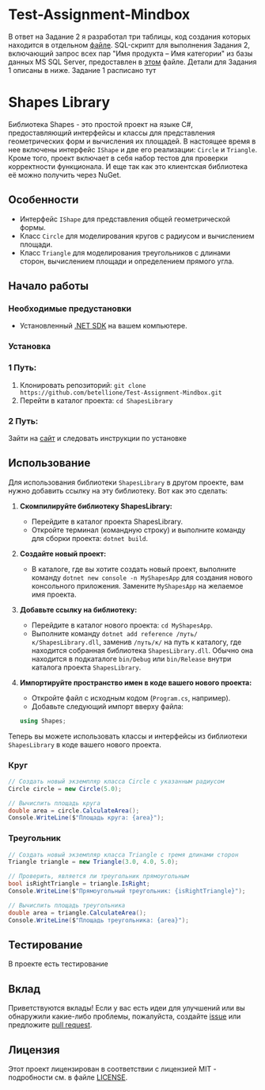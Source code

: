 # Test-Assignment-Mindbox
В ответ на Задание 2 я разработал три таблицы, код создания которых находится в отдельном [файле](https://github.com/betellione/Test-Assignment-Mindbox/Task2DbCreation.sql). SQL-скрипт для выполнения Задания 2, включающий запрос всех пар "Имя продукта – Имя категории" из базы данных MS SQL Server, предоставлен в [этом](https://github.com/betellione/Test-Assignment-Mindbox/Task2.sql) файле. Детали для Задания 1 описаны в ниже.
Задание 1 расписано тут
# Shapes Library

Библиотека Shapes - это простой проект на языке C#, предоставляющий интерфейсы и классы для представления геометрических форм и вычисления их площадей. В настоящее время в нее включены интерфейс `IShape` и две его реализации: `Circle` и `Triangle`. Кроме того, проект включает в себя набор тестов для проверки корректности функционала. И еще так как это клиентская библиотека её можно получить через NuGet.


## Особенности
- Интерфейс `IShape` для представления общей геометрической формы.
- Класс `Circle` для моделирования кругов с радиусом и вычислением площади.
- Класс `Triangle` для моделирования треугольников с длинами сторон, вычислением площади и определением прямого угла.

## Начало работы

### Необходимые предустановки
- Установленный [.NET SDK](https://dotnet.microsoft.com/download) на вашем компьютере.

### Установка
### 1 Путь:
1. Клонировать репозиторий: `git clone https://github.com/betellione/Test-Assignment-Mindbox.git`
2. Перейти в каталог проекта: `cd ShapesLibrary`
### 2 Путь:
Зайти на [сайт](https://www.nuget.org/packages/ShapesLibForMindBox/1.0.0) и следовать инструкции по установке
## Использование
Для использования библиотеки `ShapesLibrary` в другом проекте, вам нужно добавить ссылку на эту библиотеку. Вот как это сделать:

1. **Скомпилируйте библиотеку ShapesLibrary:**
    - Перейдите в каталог проекта ShapesLibrary.
    - Откройте терминал (командную строку) и выполните команду для сборки проекта: `dotnet build`.

2. **Создайте новый проект:**
    - В каталоге, где вы хотите создать новый проект, выполните команду `dotnet new console -n MyShapesApp` для создания нового консольного приложения. Замените `MyShapesApp` на желаемое имя проекта.

3. **Добавьте ссылку на библиотеку:**
    - Перейдите в каталог нового проекта: `cd MyShapesApp`.
    - Выполните команду `dotnet add reference /путь/к/ShapesLibrary.dll`, заменив `/путь/к/` на путь к каталогу, где находится собранная библиотека `ShapesLibrary.dll`. Обычно она находится в подкаталоге `bin/Debug` или `bin/Release` внутри каталога проекта `ShapesLibrary`.

4. **Импортируйте пространство имен в коде вашего нового проекта:**
    - Откройте файл с исходным кодом (`Program.cs`, например).
    - Добавьте следующий импорт вверху файла:

    ```csharp
    using Shapes;
    ```

Теперь вы можете использовать классы и интерфейсы из библиотеки `ShapesLibrary` в коде вашего нового проекта.

### Круг
```csharp
// Создать новый экземпляр класса Circle с указанным радиусом
Circle circle = new Circle(5.0);

// Вычислить площадь круга
double area = circle.CalculateArea();
Console.WriteLine($"Площадь круга: {area}");
```

### Треугольник
```csharp
// Создать новый экземпляр класса Triangle с тремя длинами сторон
Triangle triangle = new Triangle(3.0, 4.0, 5.0);

// Проверить, является ли треугольник прямоугольным
bool isRightTriangle = triangle.IsRight;
Console.WriteLine($"Прямоугольный треугольник: {isRightTriangle}");

// Вычислить площадь треугольника
double area = triangle.CalculateArea();
Console.WriteLine($"Площадь треугольника: {area}");
```

## Тестирование
В проекте есть тестирование

## Вклад
Приветствуются вклады! Если у вас есть идеи для улучшений или вы обнаружили какие-либо проблемы, пожалуйста, создайте [issue](https://github.com/betellione/Test-Assignment-Mindbox/issues) или предложите [pull request](https://github.com/betellione/Test-Assignment-Mindbox/pulls).

## Лицензия
Этот проект лицензирован в соответствии с лицензией MIT - подробности см. в файле [LICENSE](LICENSE).